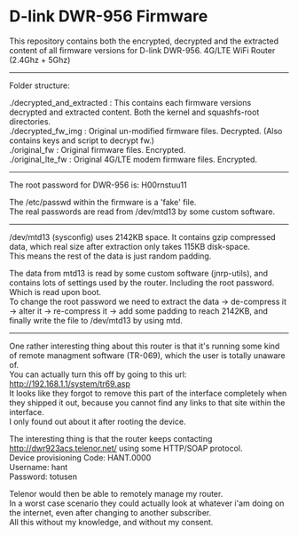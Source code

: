 # D-link DWR-956 Firmware

This repository contains both the encrypted, decrypted and the extracted content of all firmware versions for D-link DWR-956. 4G/LTE WiFi Router (2.4Ghz + 5Ghz)  

------------------------------------------------
Folder structure:

./decrypted_and_extracted :	This contains each firmware versions decrypted and extracted content. Both the kernel and squashfs-root directories.  
./decrypted_fw_img : Original un-modified firmware files. Decrypted. (Also contains keys and script to decrypt fw.)  
./original_fw : Original firmware files. Encrypted.  
./original_lte_fw	: Original 4G/LTE modem firmware files. Encrypted.  

------------------------------------------------
The root password for DWR-956 is: H00rnstuu11  

The /etc/passwd within the firmware is a 'fake' file.  
The real passwords are read from /dev/mtd13 by some custom software.  

------------------------------------------------
/dev/mtd13 (sysconfig) uses 2142KB space. It contains gzip compressed data, which real size after extraction only takes 115KB disk-space.  
This means the rest of the data is just random padding.  

The data from mtd13 is read by some custom software (jnrp-utils), and contains lots of settings used by the router. Including the root password. Which is read upon boot.  
To change the root password we need to extract the data -> de-compress it -> alter it -> re-compress it -> add some padding to reach 2142KB, and finally write the file to /dev/mtd13 by using mtd.  

------------------------------------------------
One rather interesting thing about this router is that it's running some kind of remote managment software (TR-069), which the user is totally unaware of.  
You can actually turn this off by going to this url: http://192.168.1.1/system/tr69.asp  
It looks like they forgot to remove this part of the interface completely when they shipped it out, because you cannot find any links to that site within the interface.  
I only found out about it after rooting the device.  

The interesting thing is that the router keeps contacting http://dwr923acs.telenor.net/ using some HTTP/SOAP protocol.  
Device provisioning Code: HANT.0000  
Username: hant  
Password: totusen  

Telenor would then be able to remotely manage my router.  
In a worst case scenario they could actually look at whatever i'am doing on the internet, even after changing to another subscriber.   
All this without my knowledge, and without my consent.

